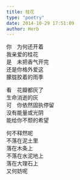 ```yaml
---  
title: 桂花  
type: "poetry"  
date: 2014-10-29 17:51:09  
author: Herb  
---  
```

你　为何还开着  
我亲爱的桂花  
是　未把香气开完  
还是你格外爱这  
朦胧胶着的雨季  

看　花瓣都灰了  
生命消逝的灰  
可　你依然固执停留  
没有能量或光阴  
能给你不颓的希望  

何不释然呢  
不落在泥土里  
落在木条上  
不落在水泥地上  
落在大理石上  
又何妨呢
